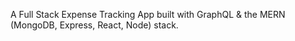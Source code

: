 A Full Stack Expense Tracking App built with GraphQL & the MERN (MongoDB, Express, React, Node) stack.
